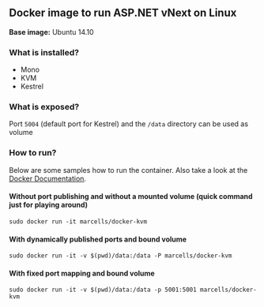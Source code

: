 ## Docker image to run ASP.NET vNext on Linux

__Base image:__ Ubuntu 14.10

### What is installed?

- Mono
- KVM
- Kestrel

### What is exposed?

Port `5004` (default port for Kestrel) and the `/data` directory can be used as volume

### How to run?

Below are some samples how to run the container. Also take a look at the [Docker Documentation](http://docs.docker.com/reference/commandline/cli/#run).

#### Without port publishing and without a mounted volume (quick command just for playing around)
`sudo docker run -it marcells/docker-kvm`

#### With dynamically published ports and bound volume
`sudo docker run -it -v $(pwd)/data:/data -P marcells/docker-kvm`

#### With fixed port mapping and bound volume
`sudo docker run -it -v $(pwd)/data:/data -p 5001:5001 marcells/docker-kvm`